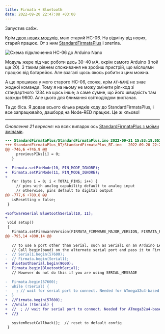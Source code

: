 ```yaml
---
title: Firmata + Bluetooth
date: 2022-09-20 22:47:08 +03:00
---
```


Запустив сабж.

Крім [двох нових модулів][1], маю старий HC-06. На відміну від нових, старий працює. От з ним [StandardFirmataPlus][2] і злеті́ла.

![Схема підключення HC-06 до Arduino Nano](/uploads/HC-06.png)

Модуль жере під час роботи десь 30–40 мА, окрім самого Arduino (і той ще 20). З таким рівнем споживання не зробиш пристрій, що місяцями працює від батарейок. Але взагалі щось якось робити з цим можна.

А ще прошивка у мого старого HC-06, схоже, крім `AT+NAME` не знає жодної команди. Тому я на ньому не можу змінити pin-код зі стандартного 1234 на щось інше; а саме сумне, що його швидкість там завжди 9600. Але цього для блимання світлодіодом вистачає.

Та до біса. Я додав всього кілька рядків коду до StandardFirmataPlus, і все запрацюва́ло, дашборд на Node-RED працює. Це ж кльово!

* * *

_Оновлення 21 вересня:_ на всяк випадок ось [StandardFirmataPlus з моїми змінами][3].

```diff
--- StandardFirmataPlus/StandardFirmataPlus.ino	2022-09-21 15:53:19.551743905 +0300
+++ StandardFirmataPlus_BT/StandardFirmataPlus_BT.ino	2022-09-20 22:25:21.343698266 +0300
@@ -746,6 +746,9 @@
     previousPINs[i] = 0;
   }
 
+  Firmata.setPinMode(10, PIN_MODE_IGNORE);
+  Firmata.setPinMode(11, PIN_MODE_IGNORE);
+
   for (byte i = 0; i < TOTAL_PINS; i++) {
     // pins with analog capability default to analog input
     // otherwise, pins default to digital output
@@ -777,6 +780,8 @@
   isResetting = false;
 }
 
+SoftwareSerial BluetoothSerial(10, 11);
+
 void setup()
 {
   Firmata.setFirmwareVersion(FIRMATA_FIRMWARE_MAJOR_VERSION, FIRMATA_FIRMWARE_MINOR_VERSION);
@@ -795,14 +800,14 @@
 
   // to use a port other than Serial, such as Serial1 on an Arduino Leonardo or Mega,
   // Call begin(baud) on the alternate serial port and pass it to Firmata to begin like this:
-  // Serial1.begin(57600);
-  // Firmata.begin(Serial1);
+  BluetoothSerial.begin(9600);
+  Firmata.begin(BluetoothSerial);
   // However do not do this if you are using SERIAL_MESSAGE
 
-  Firmata.begin(57600);
-  while (!Serial) {
-    ; // wait for serial port to connect. Needed for ATmega32u4-based boards and Arduino 101
-  }
+  //Firmata.begin(57600);
+  //while (!Serial) {
+  //  ; // wait for serial port to connect. Needed for ATmega32u4-based boards and Arduino 101
+  //}
 
   systemResetCallback();  // reset to default config
 }
```

[1]: /2022/09/19/bluetooth.html
[2]: /2022/09/12/firmata.html
[3]: https://github.com/kastaneda/arduino_sandbox/blob/master/StandardFirmataPlus_BT/StandardFirmataPlus_BT.ino
